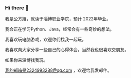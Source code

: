 ### Hi there 👋
我是公方旭，就读于淄博职业学院，预计 2022年毕业。

我会正在学习Python、Java，经常会有一些奇妙的想法。

我喜欢玩电脑游戏，欢迎你们找我一起玩。

我喜欢向大家分享一些自己的心得体会，当然我也很喜欢交朋友。

如果你来淄博找我玩。

我的邮箱是2324993288@qq.com ，欢迎给我发邮件。

<!--
**Reyes-09/Reyes-09** is a ✨ _special_ ✨ repository because its `README.md` (this file) appears on your GitHub profile.

Here are some ideas to get you started:

- 🔭 I’m currently working on ...
- 🌱 I’m currently learning ...
- 👯 I’m looking to collaborate on ...
- 🤔 I’m looking for help with ...
- 💬 Ask me about ...
- 📫 How to reach me: ...
- 😄 Pronouns: ...
- ⚡ Fun fact: ...
-->
